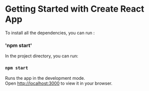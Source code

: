 # Getting Started with Create React App

To install all the dependencies, you can run :
### 'npm start'

In the project directory, you can run:
### `npm start`

Runs the app in the development mode.\
Open [http://localhost:3000](http://localhost:3000) to view it in your browser.

